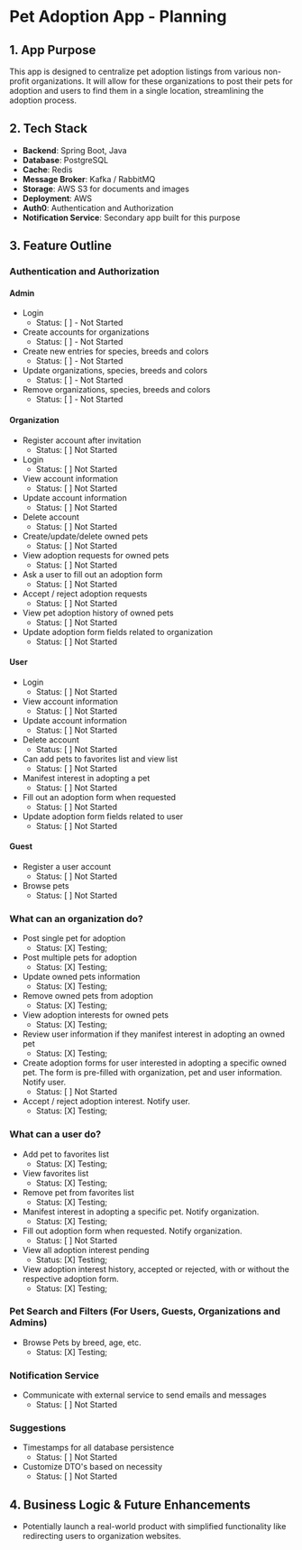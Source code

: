 # Pet Adoption App - Planning

## 1. App Purpose
This app is designed to centralize pet adoption listings from various non-profit organizations. 
It will allow for these organizations to post their pets for adoption and users to find them in a single location, streamlining the adoption process.

## 2. Tech Stack
- **Backend**: Spring Boot, Java
- **Database**: PostgreSQL
- **Cache**: Redis
- **Message Broker**: Kafka / RabbitMQ
- **Storage**: AWS S3 for documents and images
- **Deployment**: AWS
- **Auth0**: Authentication and Authorization
- **Notification Service**: Secondary app built for this purpose

## 3. Feature Outline

### Authentication and Authorization
#### Admin
- Login
  - Status: [ ]  - Not Started
- Create accounts for organizations
  - Status: [ ]  - Not Started
- Create new entries for species, breeds and colors
  - Status: [ ]  - Not Started
- Update organizations, species, breeds and colors
    - Status: [ ]  - Not Started
- Remove organizations, species, breeds and colors
  - Status: [ ]  - Not Started
#### Organization
- Register account after invitation
  - Status: [ ] Not Started
- Login
  - Status: [ ] Not Started
- View account information
  - Status: [ ] Not Started
- Update account information
  - Status: [ ] Not Started
- Delete account
  - Status: [ ] Not Started
- Create/update/delete owned pets
  - Status: [ ] Not Started
- View adoption requests for owned pets
  - Status: [ ] Not Started
- Ask a user to fill out an adoption form
  - Status: [ ] Not Started
- Accept / reject adoption requests
  - Status: [ ] Not Started
- View pet adoption history of owned pets
  - Status: [ ] Not Started
- Update adoption form fields related to organization
  - Status: [ ] Not Started
#### User
- Login
    - Status: [ ] Not Started
- View account information
  - Status: [ ] Not Started
- Update account information
  - Status: [ ] Not Started
- Delete account
    - Status: [ ] Not Started
- Can add pets to favorites list and view list
  - Status: [ ] Not Started
- Manifest interest in adopting a pet
  - Status: [ ] Not Started
- Fill out an adoption form when requested
  - Status: [ ] Not Started 
- Update adoption form fields related to user
  - Status: [ ] Not Started
#### Guest
- Register a user account
  - Status: [ ] Not Started
- Browse pets
  - Status: [ ] Not Started

### What can an organization do?
- Post single pet for adoption
  - Status: [X] Testing;
- Post multiple pets for adoption
  - Status: [X] Testing;
- Update owned pets information
  - Status: [X] Testing;
- Remove owned pets from adoption
  - Status: [X] Testing;
- View adoption interests for owned pets
  - Status: [X] Testing;
- Review user information if they manifest interest in adopting an owned pet
  - Status: [X] Testing;
- Create adoption forms for user interested in adopting a specific owned pet. The form is pre-filled with organization, pet and user information. Notify user.
  - Status: [ ] Not Started
- Accept / reject adoption interest. Notify user.
  - Status: [X] Testing;

### What can a user do?
- Add pet to favorites list
  - Status: [X] Testing;
- View favorites list
  - Status: [X] Testing;
- Remove pet from favorites list
  - Status: [X] Testing;
- Manifest interest in adopting a specific pet. Notify organization.
  - Status: [X] Testing;
- Fill out adoption form when requested. Notify organization.
  - Status: [ ] Not Started
- View all adoption interest pending
  - Status: [X] Testing;
- View adoption interest history, accepted or rejected, with or without the respective adoption form.
  - Status: [X] Testing;

### Pet Search and Filters (For Users, Guests, Organizations and Admins)
- Browse Pets by breed, age, etc.
  - Status: [X] Testing;

### Notification Service
- Communicate with external service to send emails and messages
  - Status: [ ] Not Started

### Suggestions
- Timestamps for all database persistence
  - Status: [ ] Not Started
- Customize DTO's based on necessity
  - Status: [ ] Not Started

## 4. Business Logic & Future Enhancements
- Potentially launch a real-world product with simplified functionality like redirecting users to organization websites.

